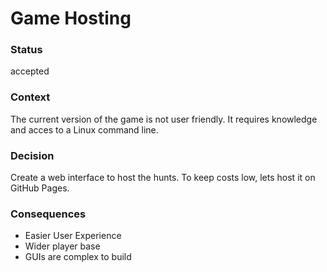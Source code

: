 # Game Hosting

### Status

accepted


### Context

The current version of the game is not user friendly. It requires knowledge
and acces to a Linux command line.


### Decision

Create a web interface to host the hunts. To keep costs low, lets host it
on GitHub Pages.


### Consequences

- Easier User Experience
- Wider player base
- GUIs are complex to build
